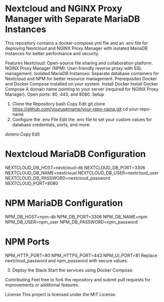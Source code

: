# **Nextcloud and NGINX Proxy Manager with Separate MariaDB Instances**


This repository contains a docker-compose.yml file and an .env file for deploying Nextcloud and NGINX Proxy Manager with isolated MariaDB instances for better performance and security.

Features
Nextcloud: Open-source file sharing and collaboration platform.
NGINX Proxy Manager (NPM): User-friendly reverse proxy with SSL management.
Isolated MariaDB Instances: Separate database containers for Nextcloud and NPM for better resource management.
Prerequisites
Docker and Docker Compose installed on your system.
Install Docker
Install Docker Compose
A domain name pointing to your server (required for NGINX Proxy Manager).
Open ports: 80, 443, and 8080.
Setup
1. Clone the Repository
bash
Copy
Edit
git clone https://github.com/yourusername/your-repo-name.git
cd your-repo-name
2. Configure the .env File
Edit the .env file to set your custom values for database credentials, ports, and more:

dotenv
Copy
Edit
# Nextcloud MariaDB Configuration
NEXTCLOUD_DB_HOST=nextcloud-db
NEXTCLOUD_DB_PORT=3306
NEXTCLOUD_DB_NAME=nextcloud
NEXTCLOUD_DB_USER=nextcloud_user
NEXTCLOUD_DB_PASSWORD=nextcloud_password
NEXTCLOUD_PORT=8080

# NPM MariaDB Configuration
NPM_DB_HOST=npm-db
NPM_DB_PORT=3306
NPM_DB_NAME=npm
NPM_DB_USER=npm_user
NPM_DB_PASSWORD=npm_password

# NPM Ports
NPM_HTTP_PORT=80
NPM_HTTPS_PORT=443
NPM_UI_PORT=81
Replace nextcloud_password and npm_password with secure values.

3. Deploy the Stack
Start the services using Docker Compose:

Contributing
Feel free to fork the repository and submit pull requests for improvements or additional features.

License
This project is licensed under the MIT License.
